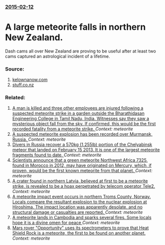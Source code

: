 ### [2015-02-12](/news/2015/02/12/index.md)

# A large meteorite falls in northern New Zealand. 

Dash cams all over New Zealand are proving to be useful after at least two cams captured an astrological incident of a lifetime.


### Source:

1. [kelownanow.com](http://www.kelownanow.com/galavanting/news/Galavanting/15/02/11/Dash_Cam_Captured_Possible_Meteor_Blazing_Over_New_Zealand)
2. [stuff.co.nz](http://www.stuff.co.nz/environment/66079293/Meteor-lights-up-New-Zealand-sky)

### Related:

1. [A man is killed and three other employees are injured following a suspected meteorite strike in a garden outside the Bharathidasan Engineering College in Tamil Nadu, India. Witnesses say they saw a mysterious object fall from the sky. If confirmed, this would be the first recorded fatality from a meteorite strike. ](/news/2016/02/7/a-man-is-killed-and-three-other-employees-are-injured-following-a-suspected-meteorite-strike-in-a-garden-outside-the-bharathidasan-engineeri.md) _Context: meteorite_
2. [A suspected meteorite explosion has been recorded over Murmansk, Russia. ](/news/2014/04/19/a-suspected-meteorite-explosion-has-been-recorded-over-murmansk-russia.md) _Context: meteorite_
3. [Divers in Russia recover a 570kg (1,255lb) portion of the Chelyabinsk meteor that landed on February 15 2013. It is one of the largest meteorite fragments found to date. ](/news/2013/10/16/divers-in-russia-recover-a-570kg-1-255lb-portion-of-the-chelyabinsk-meteor-that-landed-on-february-15-2013-it-is-one-of-the-largest-meteo.md) _Context: meteorite_
4. [Scientists announce that a green meteorite Northwest Africa 7325, found in Morocco in 2012, may have originated on Mercury, which, if proven, would be the first known meteorite from that planet. ](/news/2013/03/30/scientists-announce-that-a-green-meteorite-northwest-africa-7325-found-in-morocco-in-2012-may-have-originated-on-mercury-which-if-proven.md) _Context: meteorite_
5. [ A crater found in northern Latvia, believed at first to be a meteorite strike, is revealed to be a hoax perpetrated by telecom operator Tele2. ](/news/2009/10/26/a-crater-found-in-northern-latvia-believed-at-first-to-be-a-meteorite-strike-is-revealed-to-be-a-hoax-perpetrated-by-telecom-operator-tel.md) _Context: meteorite_
6. [ A meteorite impact event occurs in northern Troms County, Norway. Locals compare the resultant explosion to the nuclear explosion at Hiroshima. The impact location was apparently desolate, and no structural damage or casualties are reported. ](/news/2006/06/7/a-meteorite-impact-event-occurs-in-northern-troms-county-norway-locals-compare-the-resultant-explosion-to-the-nuclear-explosion-at-hirosh.md) _Context: meteorite_
7. [ A meteorite lands in Cambodia and sparks several fires. Some locals hope it is a divine omen for peace ](/news/2005/01/26/a-meteorite-lands-in-cambodia-and-sparks-several-fires-some-locals-hope-it-is-a-divine-omen-for-peace.md) _Context: meteorite_
8. [ Mars rover "Opportunity" uses its spectrometers to prove that Heat Shield Rock is a meteorite, the first to be found on another planet. ](/news/2005/01/20/mars-rover-opportunity-uses-its-spectrometers-to-prove-that-heat-shield-rock-is-a-meteorite-the-first-to-be-found-on-another-planet.md) _Context: meteorite_
